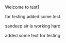 Welcome to test1

for testing added some test.


sandeep sir is working hard

added some text for testing 

